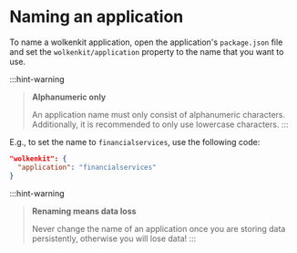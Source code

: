 # Naming an application

To name a wolkenkit application, open the application's `package.json` file and set the `wolkenkit/application` property to the name that you want to use.

:::hint-warning
> **Alphanumeric only**
>
> An application name must only consist of alphanumeric characters. Additionally, it is recommended to only use lowercase characters.
:::

E.g., to set the name to `financialservices`, use the following code:

```json
"wolkenkit": {
  "application": "financialservices"
}
```

:::hint-warning
> **Renaming means data loss**
>
> Never change the name of an application once you are storing data persistently, otherwise you will lose data!
:::
